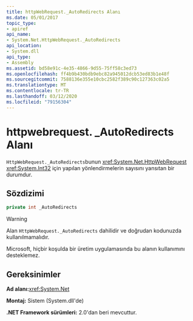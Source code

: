 ```yaml
---
title: httpWebRequest._AutoRedirects Alanı
ms.date: 05/01/2017
topic_type:
- apiref
api_name:
- System.Net.HttpWebRequest._AutoRedirects
api_location:
- System.dll
api_type:
- Assembly
ms.assetid: bd58e91c-4e35-4866-9d55-75ff58c3ed73
ms.openlocfilehash: ff4b9b430bdb9ebc82a945012dcb53ed83b1e48f
ms.sourcegitcommit: 7588136e355e10cbc2582f389c90c127363c02a5
ms.translationtype: MT
ms.contentlocale: tr-TR
ms.lasthandoff: 03/12/2020
ms.locfileid: "79156304"
---
```

# <a name="httpwebrequest_autoredirects-field"></a>httpwebrequest. \_AutoRedirects Alanı

`HttpWebRequest._AutoRedirects`bunun <xref:System.Net.HttpWebRequest> <xref:System.Int32> için yapılan yönlendirmelerin sayısını yansıtan bir durumdur.

## <a name="syntax"></a>Sözdizimi  
  
```csharp  
private int _AutoRedirects
```

> [!WARNING]
> Alan `HttpWebRequest._AutoRedirects` dahilidir ve doğrudan kodunuzda kullanılmamalıdır.
>
> Microsoft, hiçbir koşulda bir üretim uygulamasında bu alanın kullanımını desteklemez.

## <a name="requirements"></a>Gereksinimler

**Ad alanı:**<xref:System.Net>

**Montaj:** Sistem (System.dll'de)

**.NET Framework sürümleri:** 2.0'dan beri mevcuttur.
